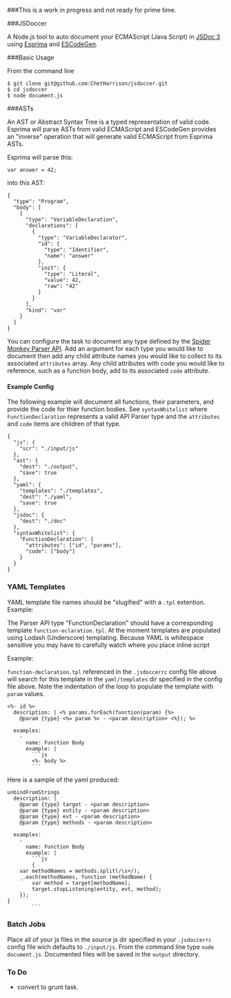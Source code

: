 ###This is a work in progress and not ready for prime time.

###JSDoccer

A Node.js tool to auto document your ECMAScript (Java Script) in  [JSDoc 3](https://github.com/jsdoc3/jsdoc3.github.com) using [Esprima](http://esprima.org/) and [ESCodeGen](https://github.com/Constellation/escodegen).

###Basic Usage

From the command line

```
$ git clone git@github.com:ChetHarrison/jsdoccer.git
$ cd jsdoccer
$ node document.js
```

###ASTs

An AST or Abstract Syntax Tree is a typed representation of valid code. Esprima will parse ASTs from valid ECMAScript and ESCodeGen provides an "inverse" operation that will generate valid ECMAScript from Esprima ASTs.

Esprima will parse this:

```
var answer = 42;
```

into this AST:

```
{
  "type": "Program",
  "body": [
    {
      "type": "VariableDeclaration",
      "declarations": [
        {
          "type": "VariableDeclarator",
          "id": {
            "type": "Identifier",
            "name": "answer"
          },
          "init": {
            "type": "Literal",
            "value": 42,
            "raw": "42"
          }
        }
      ],
      "kind": "var"
    }
  ]
}
```

You can configure the task to document any type defined by the [Spider Monkey Parser API](https://developer.mozilla.org/en-US/docs/Mozilla/Projects/SpiderMonkey/Parser_API#Functions). Add an argument for each type you would like to document then add any child attribute names you would like to collect to its associated `attributes` array. Any child attributes with code you would like to reference, such as a function body, add to its associated `code` attribute.

#### Example Config

The following example will document all functions, their parameters, and provide the code for thier function bodies. See `syntaxWhitelist` where `FunctionDeclaration` represents a valid API Parser type and the `attributes` and `code` items are children of that type.

```
{
  "js": {
    "scr": "./input/js"
  },
  "ast": {
    "dest": "./output",
    "save": true
  },
  "yaml": {
    "templates": "./templates",
    "dest": "./yaml",
    "save": true
  },
  "jsdoc": {
    "dest": "./doc"
  },
  "syntaxWhitelist": {
    "FunctionDeclaration": {
      "attributes": ["id", "params"],
      "code": ["body"]
    }
  }
}
```

### YAML Templates

YAML template file names should be "slugified" with a `.tpl` extention. Example:

The Parser API type "FunctionDeclaration" should have a corresponding template `function-eclaration.tpl`. At the moment templates are populated using Lodash (Underscore) templating. Because YAML is whitespace sensitive you may have to carefully watch where you place inline script 

Example:

`function-declaration.tpl` referenced in the `.jsdoccerrc` config file above will search for this template in the `yaml/templates` dir specified in the config file above. Note the indentation of the loop to populate the template with `param` values.

```
<%- id %>
  description: | <% params.forEach(function(param) {%>
    @param {type} <%= param %> - <param description> <%}); %>
  
  examples:
    -
      name: Function Body
      example: |
        ```js
        <%- body %>
        ```
```

Here is a sample of the yaml produced:

```
unbindFromStrings
  description: | 
    @param {type} target - <param description> 
    @param {type} entity - <param description> 
    @param {type} evt - <param description> 
    @param {type} methods - <param description> 
  
  examples:
    -
      name: Function Body
      example: |
        ```js
        {
    var methodNames = methods.split(/\s+/);
    _.each(methodNames, function (methodName) {
        var method = target[methodName];
        target.stopListening(entity, evt, method);
    });
}
        ```
```
### Batch Jobs

Place all of your js files in the source js dir specified in your `.jsdoccerrc` config file wich defaults to `./input/js`. From the command line type `node document.js`. Documented files will be saved in the `output` directory.

### To Do
* convert to grunt task.